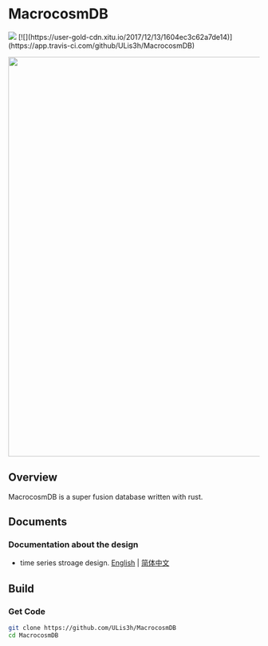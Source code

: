 <h1 align<h1 align="left">MacrocosmDB </h1>
<img src="http://img.shields.io/travis/ULis3h/MacrocosmDB.svg" />
[![](https://user-gold-cdn.xitu.io/2017/12/13/1604ec3c62a7de14)](https://app.travis-ci.com/github/ULis3h/MacrocosmDB)

<p align="left">
    <img width="800" src="doc/res/front.png">
</p>  

## Overview
MacrocosmDB is a super fusion database written with rust. 

## Documents
### Documentation about the design
- time series stroage design. [English](doc/develop/ts_storage_engine.md) | [简体中文](doc/develop/ts_stroage_engine_zhCN.md)

## Build

### Get Code

```bash
git clone https://github.com/ULis3h/MacrocosmDB
cd MacrocosmDB
```
